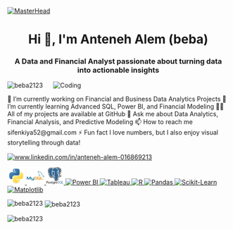 [![MasterHead](https://blog.finology.in/content/images/2021/06/Financial-Data-Analysis.jpg)](https://rishavchanda.io)
<h1 align="center">Hi 👋, I'm Anteneh Alem (beba)</h1> <h3 align="center">A Data and Financial Analyst passionate about turning data into actionable insights</h3> <img align="right" alt="Coding" width="400" src="https://user-images.githubusercontent.com/74038190/212750672-2f3f2b50-c84f-4ed8-a60a-849ae69ff9df.gif"> <p align="left"> <img src="https://komarev.com/ghpvc/?username=beba2123&label=Profile%20views&color=0e75b6&style=flat" alt="beba2123" /> </p>
🔭 I’m currently working on Financial and Business Data Analytics Projects
🌱 I’m currently learning Advanced SQL, Power BI, and Financial Modeling
👨‍💻 All of my projects are available at GitHub
💬 Ask me about Data Analytics, Financial Analysis, and Predictive Modeling
📫 How to reach me sifenkiya52@gmail.com
⚡ Fun fact I love numbers, but I also enjoy visual storytelling through data!

<p align="left"> <a href="https://linkedin.com/in/www.linkedin.com/in/anteneh-alem-016869213" target="blank"><img align="center" src="https://raw.githubusercontent.com/rahuldkjain/github-profile-readme-generator/master/src/images/icons/Social/linked-in-alt.svg" alt="www.linkedin.com/in/anteneh-alem-016869213" height="30" width="40" /></a> </p>

<p align="left"> <a href="https://www.python.org" target="_blank" rel="noreferrer"> <img src="https://raw.githubusercontent.com/devicons/devicon/master/icons/python/python-original.svg" alt="Python" width="40" height="40"/> </a> <a href="https://www.mysql.com/" target="_blank" rel="noreferrer"> <img src="https://raw.githubusercontent.com/devicons/devicon/master/icons/mysql/mysql-original-wordmark.svg" alt="MySQL" width="40" height="40"/> </a> <a href="https://www.postgresql.org" target="_blank" rel="noreferrer"> <img src="https://raw.githubusercontent.com/devicons/devicon/master/icons/postgresql/postgresql-original-wordmark.svg" alt="PostgreSQL" width="40" height="40"/> </a> <a href="https://powerbi.microsoft.com/" target="_blank" rel="noreferrer"> <img src="https://upload.wikimedia.org/wikipedia/commons/c/cf/New_Power_BI_Logo.svg" alt="Power BI" width="40" height="40"/> </a> <a href="https://www.tableau.com/" target="_blank" rel="noreferrer"> <img src="https://upload.wikimedia.org/wikipedia/en/4/4b/Tableau_Logo.png" alt="Tableau" width="40" height="40"/> </a> <a href="https://www.r-project.org/" target="_blank" rel="noreferrer"> <img src="https://www.r-project.org/Rlogo.png" alt="R" width="40" height="40"/> </a> <a href="https://pandas.pydata.org/" target="_blank" rel="noreferrer"> <img src="https://upload.wikimedia.org/wikipedia/commons/e/ed/Pandas_logo.svg" alt="Pandas" width="40" height="40"/> </a> <a href="https://scikit-learn.org/" target="_blank" rel="noreferrer"> <img src="https://upload.wikimedia.org/wikipedia/commons/0/05/Scikit_learn_logo_small.svg" alt="Scikit-Learn" width="40" height="40"/> </a> <a href="https://matplotlib.org/" target="_blank" rel="noreferrer"> <img src="https://upload.wikimedia.org/wikipedia/commons/8/84/Matplotlib_icon.svg" alt="Matplotlib" width="40" height="40"/> </a> </p>

<p><img align="left" src="https://github-readme-stats.vercel.app/api/top-langs?username=beba2123&show_icons=true&locale=en&layout=compact" alt="beba2123" /></p> <p>&nbsp;<img align="center" src="https://github-readme-stats.vercel.app/api?username=beba2123&show_icons=true&locale=en" alt="beba2123" /></p> <p><img align="center" src="https://github-readme-streak-stats.herokuapp.com/?user=beba2123&" alt="beba2123" /></p>

